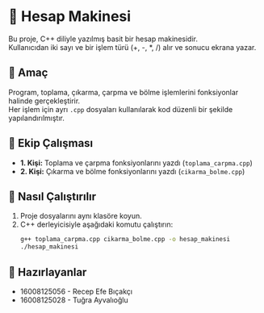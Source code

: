 # 🧮 Hesap Makinesi

Bu proje, C++ diliyle yazılmış basit bir hesap makinesidir.  
Kullanıcıdan iki sayı ve bir işlem türü (+, -, *, /) alır ve sonucu ekrana yazar.

## 🧩 Amaç
Program, toplama, çıkarma, çarpma ve bölme işlemlerini fonksiyonlar halinde gerçekleştirir.  
Her işlem için ayrı `.cpp` dosyaları kullanılarak kod düzenli bir şekilde yapılandırılmıştır.

## 👥 Ekip Çalışması
- **1. Kişi:** Toplama ve çarpma fonksiyonlarını yazdı (`toplama_carpma.cpp`)
- **2. Kişi:** Çıkarma ve bölme fonksiyonlarını yazdı (`cikarma_bolme.cpp`)

## 🚀 Nasıl Çalıştırılır
1. Proje dosyalarını aynı klasöre koyun.  
2. C++ derleyicisiyle aşağıdaki komutu çalıştırın:
   ```bash
   g++ toplama_carpma.cpp cikarma_bolme.cpp -o hesap_makinesi
   ./hesap_makinesi


 ## 👥 Hazırlayanlar
- 16008125056 - Recep Efe Bıçakçı  
- 16008125028 - Tuğra Ayvalıoğlu

